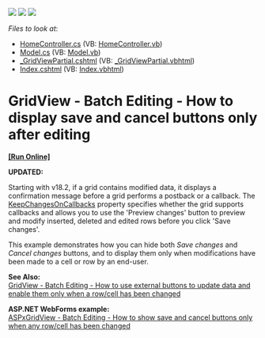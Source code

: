 <!-- default badges list -->
![](https://img.shields.io/endpoint?url=https://codecentral.devexpress.com/api/v1/VersionRange/128549650/18.2.11%2B)
[![](https://img.shields.io/badge/Open_in_DevExpress_Support_Center-FF7200?style=flat-square&logo=DevExpress&logoColor=white)](https://supportcenter.devexpress.com/ticket/details/T150411)
[![](https://img.shields.io/badge/📖_How_to_use_DevExpress_Examples-e9f6fc?style=flat-square)](https://docs.devexpress.com/GeneralInformation/403183)
<!-- default badges end -->
<!-- default file list -->
*Files to look at*:

* [HomeController.cs](./CS/T150411/Controllers/HomeController.cs) (VB: [HomeController.vb](./VB/T150411/Controllers/HomeController.vb))
* [Model.cs](./CS/T150411/Models/Model.cs) (VB: [Model.vb](./VB/T150411/Models/Model.vb))
* [_GridViewPartial.cshtml](./CS/T150411/Views/Home/_GridViewPartial.cshtml) (VB: [_GridViewPartial.vbhtml](./VB/T150411/Views/Home/_GridViewPartial.vbhtml))
* [Index.cshtml](./CS/T150411/Views/Home/Index.cshtml) (VB: [Index.vbhtml](./VB/T150411/Views/Home/Index.vbhtml))
<!-- default file list end -->

# GridView - Batch Editing - How to display save and cancel buttons only after editing

<!-- run online -->
**[[Run Online]](https://codecentral.devexpress.com/t150411/)**
<!-- run online end -->

**UPDATED:**

Starting with v18.2, if a grid contains modified data, it displays a confirmation message before a grid performs a postback or a callback. The [KeepChangesOnCallbacks](https://docs.devexpress.com/AspNet/DevExpress.Web.GridViewBatchEditSettings.KeepChangesOnCallbacks) property specifies whether the grid supports callbacks and allows you to use the 'Preview changes' button to preview and modify inserted, deleted and edited rows before you click 'Save changes'.

This example demonstrates how you can hide both  *Save changes* and *Cancel changes* buttons, and to display them only when modifications have been made to a cell or row by an end-user.
  
**See Also:**  
[GridView - Batch Editing - How to use external buttons to update data and enable them only when a row/cell has been changed](https://www.devexpress.com/Support/Center/p/T150395)  

**ASP.NET WebForms example:**  
[ASPxGridView - Batch Editing - How to show save and cancel buttons only when any row/cell has been changed](https://www.devexpress.com/Support/Center/p/T114462)



